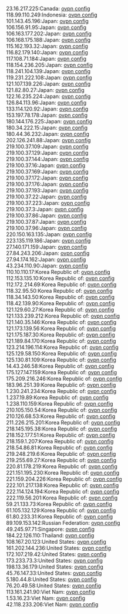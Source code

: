 23.16.217.225:Canada: [ovpn config](vpn/23_16_217_225.ovpn)  
118.99.110.249:Indonesia: [ovpn config](vpn/118_99_110_249.ovpn)  
101.143.45.196:Japan: [ovpn config](vpn/101_143_45_196.ovpn)  
106.156.91.95:Japan: [ovpn config](vpn/106_156_91_95.ovpn)  
106.163.177.202:Japan: [ovpn config](vpn/106_163_177_202.ovpn)  
106.168.175.188:Japan: [ovpn config](vpn/106_168_175_188.ovpn)  
115.162.193.32:Japan: [ovpn config](vpn/115_162_193_32.ovpn)  
116.82.179.140:Japan: [ovpn config](vpn/116_82_179_140.ovpn)  
117.108.71.184:Japan: [ovpn config](vpn/117_108_71_184.ovpn)  
118.154.236.205:Japan: [ovpn config](vpn/118_154_236_205.ovpn)  
118.241.104.139:Japan: [ovpn config](vpn/118_241_104_139.ovpn)  
119.231.222.108:Japan: [ovpn config](vpn/119_231_222_108.ovpn)  
121.107.139.226:Japan: [ovpn config](vpn/121_107_139_226.ovpn)  
121.82.80.27:Japan: [ovpn config](vpn/121_82_80_27.ovpn)  
122.16.235.224:Japan: [ovpn config](vpn/122_16_235_224.ovpn)  
126.84.113.96:Japan: [ovpn config](vpn/126_84_113_96.ovpn)  
133.114.120.92:Japan: [ovpn config](vpn/133_114_120_92.ovpn)  
153.197.78.178:Japan: [ovpn config](vpn/153_197_78_178.ovpn)  
180.144.176.225:Japan: [ovpn config](vpn/180_144_176_225.ovpn)  
180.34.222.15:Japan: [ovpn config](vpn/180_34_222_15.ovpn)  
180.44.36.232:Japan: [ovpn config](vpn/180_44_36_232.ovpn)  
202.126.241.88:Japan: [ovpn config](vpn/202_126_241_88.ovpn)  
219.100.37.109:Japan: [ovpn config](vpn/219_100_37_109.ovpn)  
219.100.37.129:Japan: [ovpn config](vpn/219_100_37_129.ovpn)  
219.100.37.144:Japan: [ovpn config](vpn/219_100_37_144.ovpn)  
219.100.37.16:Japan: [ovpn config](vpn/219_100_37_16.ovpn)  
219.100.37.169:Japan: [ovpn config](vpn/219_100_37_169.ovpn)  
219.100.37.172:Japan: [ovpn config](vpn/219_100_37_172.ovpn)  
219.100.37.176:Japan: [ovpn config](vpn/219_100_37_176.ovpn)  
219.100.37.193:Japan: [ovpn config](vpn/219_100_37_193.ovpn)  
219.100.37.22:Japan: [ovpn config](vpn/219_100_37_22.ovpn)  
219.100.37.223:Japan: [ovpn config](vpn/219_100_37_223.ovpn)  
219.100.37.3:Japan: [ovpn config](vpn/219_100_37_3.ovpn)  
219.100.37.86:Japan: [ovpn config](vpn/219_100_37_86.ovpn)  
219.100.37.87:Japan: [ovpn config](vpn/219_100_37_87.ovpn)  
219.100.37.96:Japan: [ovpn config](vpn/219_100_37_96.ovpn)  
220.150.163.135:Japan: [ovpn config](vpn/220_150_163_135.ovpn)  
223.135.119.186:Japan: [ovpn config](vpn/223_135_119_186.ovpn)  
27.140.171.159:Japan: [ovpn config](vpn/27_140_171_159.ovpn)  
27.84.243.206:Japan: [ovpn config](vpn/27_84_243_206.ovpn)  
27.94.174.162:Japan: [ovpn config](vpn/27_94_174_162.ovpn)  
43.234.110.90:Japan: [ovpn config](vpn/43_234_110_90.ovpn)  
110.10.110.17:Korea Republic of: [ovpn config](vpn/110_10_110_17.ovpn)  
112.153.135.10:Korea Republic of: [ovpn config](vpn/112_153_135_10.ovpn)  
112.172.214.69:Korea Republic of: [ovpn config](vpn/112_172_214_69.ovpn)  
118.32.95.50:Korea Republic of: [ovpn config](vpn/118_32_95_50.ovpn)  
118.34.143.50:Korea Republic of: [ovpn config](vpn/118_34_143_50.ovpn)  
118.42.139.90:Korea Republic of: [ovpn config](vpn/118_42_139_90.ovpn)  
121.129.60.27:Korea Republic of: [ovpn config](vpn/121_129_60_27.ovpn)  
121.133.239.212:Korea Republic of: [ovpn config](vpn/121_133_239_212.ovpn)  
121.140.35.146:Korea Republic of: [ovpn config](vpn/121_140_35_146.ovpn)  
121.173.139.56:Korea Republic of: [ovpn config](vpn/121_173_139_56.ovpn)  
121.175.187.30:Korea Republic of: [ovpn config](vpn/121_175_187_30.ovpn)  
121.189.84.170:Korea Republic of: [ovpn config](vpn/121_189_84_170.ovpn)  
123.214.196.114:Korea Republic of: [ovpn config](vpn/123_214_196_114.ovpn)  
125.129.58.150:Korea Republic of: [ovpn config](vpn/125_129_58_150.ovpn)  
125.130.81.109:Korea Republic of: [ovpn config](vpn/125_130_81_109.ovpn)  
14.43.246.58:Korea Republic of: [ovpn config](vpn/14_43_246_58.ovpn)  
175.127.147.159:Korea Republic of: [ovpn config](vpn/175_127_147_159.ovpn)  
175.209.216.246:Korea Republic of: [ovpn config](vpn/175_209_216_246.ovpn)  
183.96.251.39:Korea Republic of: [ovpn config](vpn/183_96_251_39.ovpn)  
1.230.241.234:Korea Republic of: [ovpn config](vpn/1_230_241_234.ovpn)  
1.237.19.89:Korea Republic of: [ovpn config](vpn/1_237_19_89.ovpn)  
1.238.110.159:Korea Republic of: [ovpn config](vpn/1_238_110_159.ovpn)  
210.105.150.54:Korea Republic of: [ovpn config](vpn/210_105_150_54.ovpn)  
210.126.68.53:Korea Republic of: [ovpn config](vpn/210_126_68_53.ovpn)  
211.226.215.201:Korea Republic of: [ovpn config](vpn/211_226_215_201.ovpn)  
218.145.195.38:Korea Republic of: [ovpn config](vpn/218_145_195_38.ovpn)  
218.152.177.51:Korea Republic of: [ovpn config](vpn/218_152_177_51.ovpn)  
218.159.1.207:Korea Republic of: [ovpn config](vpn/218_159_1_207.ovpn)  
218.54.86.81:Korea Republic of: [ovpn config](vpn/218_54_86_81.ovpn)  
219.248.219.6:Korea Republic of: [ovpn config](vpn/219_248_219_6.ovpn)  
219.255.69.27:Korea Republic of: [ovpn config](vpn/219_255_69_27.ovpn)  
220.81.178.219:Korea Republic of: [ovpn config](vpn/220_81_178_219.ovpn)  
221.151.195.230:Korea Republic of: [ovpn config](vpn/221_151_195_230.ovpn)  
221.159.204.226:Korea Republic of: [ovpn config](vpn/221_159_204_226.ovpn)  
222.101.217.138:Korea Republic of: [ovpn config](vpn/222_101_217_138.ovpn)  
222.114.124.194:Korea Republic of: [ovpn config](vpn/222_114_124_194.ovpn)  
222.119.56.201:Korea Republic of: [ovpn config](vpn/222_119_56_201.ovpn)  
59.21.133.73:Korea Republic of: [ovpn config](vpn/59_21_133_73.ovpn)  
61.105.132.129:Korea Republic of: [ovpn config](vpn/61_105_132_129.ovpn)  
61.80.233.31:Korea Republic of: [ovpn config](vpn/61_80_233_31.ovpn)  
89.109.153.142:Russian Federation: [ovpn config](vpn/89_109_153_142.ovpn)  
49.245.97.71:Singapore: [ovpn config](vpn/49_245_97_71.ovpn)  
184.22.126.110:Thailand: [ovpn config](vpn/184_22_126_110.ovpn)  
108.167.20.123:United States: [ovpn config](vpn/108_167_20_123.ovpn)  
161.202.144.236:United States: [ovpn config](vpn/161_202_144_236.ovpn)  
172.107.219.42:United States: [ovpn config](vpn/172_107_219_42.ovpn)  
173.233.73.3:United States: [ovpn config](vpn/173_233_73_3.ovpn)  
198.13.36.179:United States: [ovpn config](vpn/198_13_36_179.ovpn)  
45.76.147.33:United States: [ovpn config](vpn/45_76_147_33.ovpn)  
5.180.44.8:United States: [ovpn config](vpn/5_180_44_8.ovpn)  
76.20.49.58:United States: [ovpn config](vpn/76_20_49_58.ovpn)  
113.161.241.90:Viet Nam: [ovpn config](vpn/113_161_241_90.ovpn)  
1.53.16.23:Viet Nam: [ovpn config](vpn/1_53_16_23.ovpn)  
42.118.233.206:Viet Nam: [ovpn config](vpn/42_118_233_206.ovpn)  
